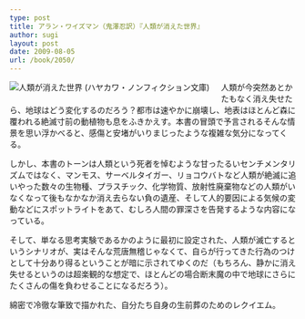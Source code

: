 ```yaml
---
type: post
title: アラン・ワイズマン（鬼澤忍訳）『人類が消えた世界』
author: sugi
layout: post
date: 2009-08-05
url: /book/2050/
---
```

<a href="http://www.amazon.co.jp/exec/obidos/ASIN/4150503524/chezsugi-22/ref=nosim/" onclick="_gaq.push(['_trackEvent', 'outbound-article', 'http://www.amazon.co.jp/exec/obidos/ASIN/4150503524/chezsugi-22/ref=nosim/', '']);" name="amazletlink" target="_blank"><img src="http://i0.wp.com/ecx.images-amazon.com/images/I/5137nYIi8UL._SL160_.jpg?w=660" alt="人類が消えた世界 (ハヤカワ・ノンフィクション文庫)" class="alignleft" style="float: left; margin: 0 20px 20px 0;" data-recalc-dims="1" /></a>

人類が今突然あとかたもなく消え失せたら、地球はどう変化するのだろう？都市は速やかに崩壊し、地表はほとんど森に覆われる絶滅寸前の動植物も息をふきかえす。本書の冒頭で予言されるそんな情景を思い浮かべると、感傷と安堵がいりまじったような複雑な気分になってくる。

しかし、本書のトーンは人類という死者を悼むような甘ったるいセンチメンタリズムではなく、マンモス、サーベルタイガー、リョコウバトなど人類が絶滅に追いやった数々の生物種、プラスチック、化学物質、放射性廃棄物などの人類がいなくなって後もなかなか消え去らない負の遺産、そして人的要因による気候の変動などにスポットライトをあて、むしろ人間の罪深さを告発するような内容になっている。

そして、単なる思考実験であるかのように最初に設定された、人類が滅亡するというシナリオが、実はそんな荒唐無稽じゃなくて、自らが行ってきた行為のつけとして十分あり得るということが暗に示されてゆくのだ（もちろん、静かに消え失せるというのは超楽観的な想定で、ほとんどの場合断末魔の中で地球にさらにたくさんの傷を負わせることになるだろう）。

綿密で冷徹な筆致で描かれた、自分たち自身の生前葬のためのレクイエム。


